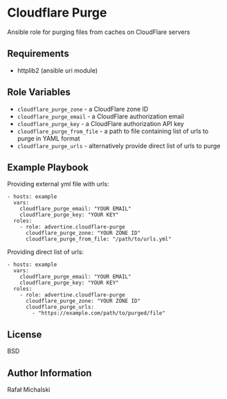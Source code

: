 Cloudflare Purge
================

Ansible role for purging files from caches on CloudFlare servers

Requirements
------------

* httplib2 (ansible uri module)


Role Variables
--------------

* `cloudflare_purge_zone` - a CloudFlare zone ID
* `cloudflare_purge_email` - a CloudFlare authorization email
* `cloudflare_purge_key` - a CloudFlare authorization API key
* `cloudflare_purge_from_file` - a path to file containing list of urls to purge in YAML format
* `cloudflare_purge_urls` - alternatively provide direct list of urls to purge


Example Playbook
----------------

Providing external yml file with urls:

    - hosts: example
      vars:
        cloudflare_purge_email: "YOUR EMAIL"
        cloudflare_purge_key: "YOUR KEY"
      roles:
        - role: advertine.cloudflare-purge
          cloudflare_purge_zone: "YOUR ZONE ID"
          cloudflare_purge_from_file: "/path/to/urls.yml"


Providing direct list of urls:

    - hosts: example
      vars:
        cloudflare_purge_email: "YOUR EMAIL"
        cloudflare_purge_key: "YOUR KEY"
      roles:
        - role: advertine.cloudflare-purge
          cloudflare_purge_zone: "YOUR ZONE ID"
          cloudflare_purge_urls:
            - "https://example.com/path/to/purged/file"


License
-------

BSD

Author Information
------------------

Rafał Michalski

